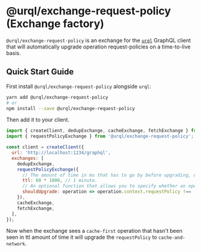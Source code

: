 # @urql/exchange-request-policy (Exchange factory)

`@urql/exchange-request-policy` is an exchange for the [`urql`](../../README.md) GraphQL client that will automatically upgrade operation request-policies
on a time-to-live basis.

## Quick Start Guide

First install `@urql/exchange-request-policy` alongside `urql`:

```sh
yarn add @urql/exchange-request-policy
# or
npm install --save @urql/exchange-request-policy
```

Then add it to your client.

```js
import { createClient, dedupExchange, cacheExchange, fetchExchange } from 'urql';
import { requestPolicyExchange } from '@urql/exchange-request-policy';

const client = createClient({
  url: 'http://localhost:1234/graphql',
  exchanges: [
    dedupExchange,
    requestPolicyExchange({
      // The amount of time in ms that has to go by before upgrading, default is 5 minutes.
      ttl: 60 * 1000, // 1 minute.
      // An optional function that allows you to specify whether an operation should be upgraded.
      shouldUpgrade: operation => operation.context.requestPolicy !== 'cache-only',
    }),
    cacheExchange,
    fetchExchange,
  ],
});
```

Now when the exchange sees a `cache-first` operation that hasn't been seen in ttl amount of time it will upgrade
the `requestPolicy` to `cache-and-network`.
